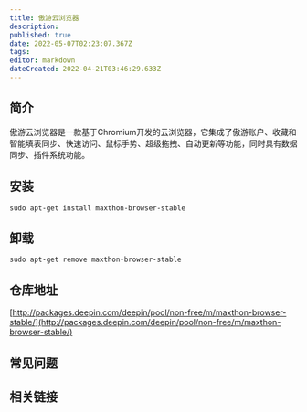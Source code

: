 ```yaml
---
title: 傲游云浏览器
description: 
published: true
date: 2022-05-07T02:23:07.367Z
tags: 
editor: markdown
dateCreated: 2022-04-21T03:46:29.633Z
---
```


## 简介

傲游云浏览器是一款基于Chromium开发的云浏览器，它集成了傲游账户、收藏和智能填表同步、快速访问、鼠标手势、超级拖拽、自动更新等功能，同时具有数据同步、插件系统功能。


## 安装

`sudo apt-get install maxthon-browser-stable`

## 卸载

`sudo apt-get remove maxthon-browser-stable`

## 仓库地址

[http://packages.deepin.com/deepin/pool/non-free/m/maxthon-browser-stable/](http://packages.deepin.com/deepin/pool/non-free/m/maxthon-browser-stable/)


## 常见问题


## 相关链接
